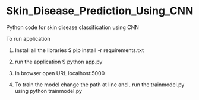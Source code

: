 # Skin_Disease_Prediction_Using_CNN

Python code for skin disease classification using CNN

To run application

1. Install all the libraries
$ pip install -r requirements.txt

2. run the application
$ python app.py

3. In browser open URL localhost:5000

4. To train the model change the path at line and . run the trainmodel.py using
python trainmodel.py

